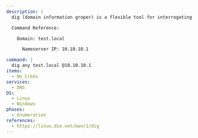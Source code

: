 ```yaml
---
description: |
  dig (domain information groper) is a flexible tool for interrogating DNS name servers. The following command will perform an ANY request to the specified nameserver.

  Command Reference:

  	Domain: test.local

      Nameserver IP: 10.10.10.1

command: |
  dig any test.local @10.10.10.1
items:
  - No_Creds
services:
  - DNS
OS:
  - Linux
  - Windows
phases:
  - Enumeration
references:
  - https://linux.die.net/man/1/dig
---
```

